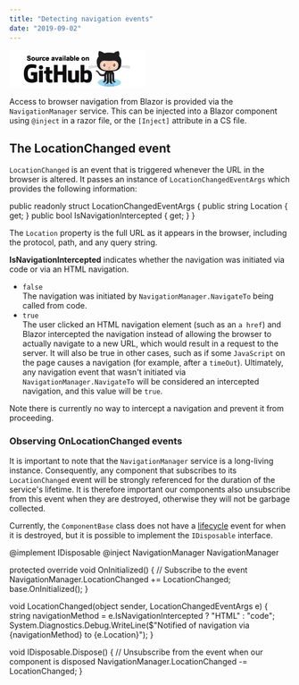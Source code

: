 ```yaml
---
title: "Detecting navigation events"
date: "2019-09-02"
---
```


[![](images/SourceLink.png)](https://github.com/mrpmorris/blazor-university/tree/master/src/Routing/NavigatingViaCode)

Access to browser navigation from Blazor is provided via the `NavigationManager` service. This can be injected into a Blazor component using `@inject` in a razor file, or the `[Inject]` attribute in a CS file.

## The LocationChanged event

`LocationChanged` is an event that is triggered whenever the URL in the browser is altered. It passes an instance of `LocationChangedEventArgs` which provides the following information:

public readonly struct LocationChangedEventArgs
{
	public string Location { get; }
	public bool IsNavigationIntercepted { get; }
}

The `Location` property is the full URL as it appears in the browser, including the protocol, path, and any query string.

**IsNavigationIntercepted** indicates whether the navigation was initiated via code or via an HTML navigation.

- `false`  
    The navigation was initiated by `NavigationManager.NavigateTo` being called from code.
- `true`  
    The user clicked an HTML navigation element (such as an `a href`) and Blazor intercepted the navigation instead of allowing the browser to actually navigate to a new URL, which would result in a request to the server. It will also be true in other cases, such as if some `JavaScript` on the page causes a navigation (for example, after a `timeOut`). Ultimately, any navigation event that wasn't initiated via `NavigationManager.NavigateTo` will be considered an intercepted navigation, and this value will be `true`.

Note there is currently no way to intercept a navigation and prevent it from proceeding.

### Observing OnLocationChanged events

It is important to note that the `NavigationManager` service is a long-living instance. Consequently, any component that subscribes to its `LocationChanged` event will be strongly referenced for the duration of the service's lifetime. It is therefore important our components also unsubscribe from this event when they are destroyed, otherwise they will not be garbage collected.

Currently, the `ComponentBase` class does not have a [lifecycle](http://blazor-university.com/components/component-lifecycles/) event for when it is destroyed, but it is possible to implement the `IDisposable` interface.

@implement IDisposable
@inject NavigationManager NavigationManager

protected override void OnInitialized()
{
	// Subscribe to the event
	NavigationManager.LocationChanged += LocationChanged;
	base.OnInitialized();
}

void LocationChanged(object sender, LocationChangedEventArgs e)
{
	string navigationMethod = e.IsNavigationIntercepted ? "HTML" : "code";
	System.Diagnostics.Debug.WriteLine($"Notified of navigation via {navigationMethod} to {e.Location}");
}

void IDisposable.Dispose()
{
	// Unsubscribe from the event when our component is disposed
	NavigationManager.LocationChanged -= LocationChanged;
}

